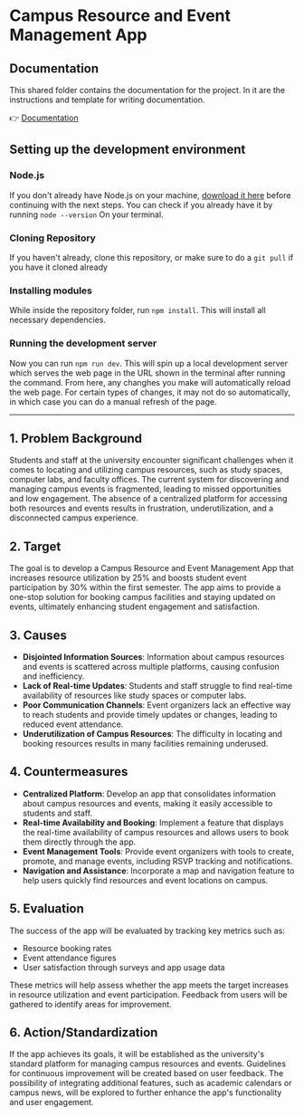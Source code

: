 # Campus Resource and Event Management App

## Documentation
This shared folder contains the documentation for the project. In it are the instructions and template for writing documentation.

👉  [Documentation](https://sistemaupr-my.sharepoint.com/:f:/g/personal/ojani_figueroa_upr_edu/Eqlo9P4D4UZHg4bHjCxJs90BfMWxwdf-nHmwlT38ll9_Vw?e=xrcjdD)

## Setting up the development environment

### Node.js
If you don't already have Node.js on your machine, [download it here](https://nodejs.org/en) before continuing with the next steps. You can check if you already have it by running `node --version` On your terminal.


### Cloning Repository
If you haven't already, clone this repository, or make sure to do a `git pull` if you have it cloned already

### Installing modules
While inside the repository folder, run `npm install`. This will install all necessary dependencies.

### Running the development server
Now you can run `npm run dev`. This will spin up a local development server which serves
the web page in the URL shown in the terminal after running the command. From here, any changhes you make will automatically reload the web page. For certain types of changes, it may not do so automatically, in which case you can do a manual refresh of the page.

---

## 1. Problem Background

Students and staff at the university encounter significant challenges when it comes to locating and utilizing campus resources, such as study spaces, computer labs, and faculty offices. The current system for discovering and managing campus events is fragmented, leading to missed opportunities and low engagement. The absence of a centralized platform for accessing both resources and events results in frustration, underutilization, and a disconnected campus experience.

## 2. Target

The goal is to develop a Campus Resource and Event Management App that increases resource utilization by 25% and boosts student event participation by 30% within the first semester. The app aims to provide a one-stop solution for booking campus facilities and staying updated on events, ultimately enhancing student engagement and satisfaction.

## 3. Causes

- **Disjointed Information Sources**: Information about campus resources and events is scattered across multiple platforms, causing confusion and inefficiency.
- **Lack of Real-time Updates**: Students and staff struggle to find real-time availability of resources like study spaces or computer labs.
- **Poor Communication Channels**: Event organizers lack an effective way to reach students and provide timely updates or changes, leading to reduced event attendance.
- **Underutilization of Campus Resources**: The difficulty in locating and booking resources results in many facilities remaining underused.

## 4. Countermeasures

- **Centralized Platform**: Develop an app that consolidates information about campus resources and events, making it easily accessible to students and staff.
- **Real-time Availability and Booking**: Implement a feature that displays the real-time availability of campus resources and allows users to book them directly through the app.
- **Event Management Tools**: Provide event organizers with tools to create, promote, and manage events, including RSVP tracking and notifications.
- **Navigation and Assistance**: Incorporate a map and navigation feature to help users quickly find resources and event locations on campus.

## 5. Evaluation

The success of the app will be evaluated by tracking key metrics such as:

- Resource booking rates
- Event attendance figures
- User satisfaction through surveys and app usage data

These metrics will help assess whether the app meets the target increases in resource utilization and event participation. Feedback from users will be gathered to identify areas for improvement.

## 6. Action/Standardization

If the app achieves its goals, it will be established as the university's standard platform for managing campus resources and events. Guidelines for continuous improvement will be created based on user feedback. The possibility of integrating additional features, such as academic calendars or campus news, will be explored to further enhance the app's functionality and user engagement.
